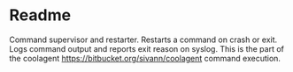 # Readme
Command supervisor and restarter. Restarts a command on crash or exit. Logs command output and reports exit reason on syslog.
This is the part of the coolagent https://bitbucket.org/sivann/coolagent command execution.
